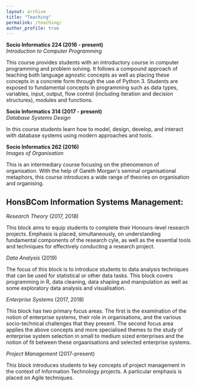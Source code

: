 ```yaml
---
layout: archive
title: "Teaching"
permalink: /teaching/
author_profile: true
---
```


**Socio Informatics 224 (2016 - present)**<br/>
*Introduction to Computer Programming*<br/>

This course provides students with an introductory course in computer programming and problem solving. It follows a compound approach of teaching both language agnostic concepts as well as placing these concepts in a concrete form through the use of Python 3. Students are exposed to fundamental concepts in programming such as data types, variables, input, output, flow control (including iteration and decision structures), modules and functions.

**Socio Informatics 314 (2017 - present)**<br/>
*Database Systems Design*<br/>

In this course students learn how to model, design, develop, and interact with database systems using modern approaches and tools.

**Socio Informatics 262 (2016)**<br/>
*Images of Organisation*<br/>

This is an intermediary course focusing on the phenomenon of organisation. With the help of Gareth Morgan's seminal organisational metaphors, this course introduces a wide range of theories on organisation and organising.

## HonsBCom Information Systems Management: 

*Research Theory* (2017, 2018)<br/>

This block aims to equip students to complete their Honours-level research projects. Emphasis is placed, simultaneously, on understanding fundamental components of the research cyle, as well as the essential tools and techniques for effectively conducting a research project.

*Data Analysis* (2019)<br/>

The focus of this block is to introduce students to data analysis techniques that can be used for statistical or other data tasks. This block covers programming in R, data cleaning, data shaping and manipulation as well as some exploratory data analysis and visualisation. 

*Enterprise Systems* (2017, 2018)<br/>

This block has two primary focus areas. The first is the examination of the notion of enterprise systems, their role in organisations, and the various socio-technical challenges that they present. The second focus area applies the above concepts and more specialised themes to the study of enterprise system selection in small to medium sized enterprises and the notion of fit between these orgaanisations and selected enterprise systems.

*Project Management* (2017-present)<br/>

This block introduces students to key concepts of project management in the context of Information Technology projects. A particular emphasis is placed on Agile techniques.



